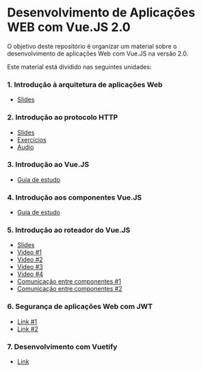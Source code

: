 # Desenvolvimento de Aplicações WEB com Vue.JS 2.0

O objetivo deste repositório é organizar um material sobre o desenvolvimento de aplicações Web com Vue.JS na versão 2.0. 

Este material está dividido nas seguintes unidades:

### 1. Introdução à arquitetura de aplicações Web

* [Slides](Topico%2001%20-%20Introducao/01%20DAW%20Arquitetura.pdf)

### 2. Introdução ao protocolo HTTP

* [Slides](Topico%2002%20-%20Protocolo%20HTTP/02%20DAW%20Protocolo%20-%20Slides.pdf)
* [Exercícios](Topico%2002%20-%20Protocolo%20HTTP/02%20DAW%20Protocolo%20-%20Exercicios.pdf)
* [Audio](https://drive.google.com/open?id=1Dt-zvePZc_e9JrQCbLlCTy2x9o2t1cFa)

### 3. Introdução ao Vue.JS

* [Guia de estudo](Topico%2003%20-%20VueJS%20Introducao/03%20DAW%20VueJS%20Introducao.pdf)

### 4. Introdução aos componentes Vue.JS

* [Guia de estudo](Topico%2004%20-%20VueJS%20Components/04%20DAW%20VueJS%20Componentes.pdf)

### 5. Introdução ao roteador do Vue.JS

* [Slides](Topico%2005%20-%20VueJS%20Router/05%20DAW%20VueJS%20Roteamento.pdf)
* [Video #1](https://drive.google.com/open?id=1LUED8k7k6mz4lKG8mza5SYqpQokv4Kjf)
* [Video #2](https://drive.google.com/open?id=1Kllxyrz_JAReve0o16QIP5d5qoVM_Rnr)
* [Video #3](https://drive.google.com/open?id=1KqrrgL0kSdhOz2Yc2T7pNSskJxlWo9h3)
* [Video #4](https://drive.google.com/open?id=1Kreuf_05q78B4JiM_4FMm2Pl7a9K320H)
* [Comunicação entre componentes #1](https://acervolima.com/comunicacao-entre-componentes-usando-emit-e-props-em-vue-js/#:~:text=Os%20componentes%20no%20Vue.,%C3%A9%20usando%20%24emit%20e%20props.)
* [Comunicação entre componentes #2](https://br.vuejs.org/v2/guide/components.html#Escutando-Eventos-de-Componentes-Filho)

### 6. Segurança de aplicações Web com JWT

* [Link #1](https://www.codemag.com/Article/2105051/Implementing-JWT-Authentication-in-ASP.NET-Core-5)
* [Link #2](https://medium.com/@wellingtonjhn/autentica%C3%A7%C3%A3o-em-apis-asp-net-core-com-jwt-591f3d8a9bad)

### 7. Desenvolvimento com Vuetify

* [Link](https://vuetifyjs.com/en/getting-started/installation/)
